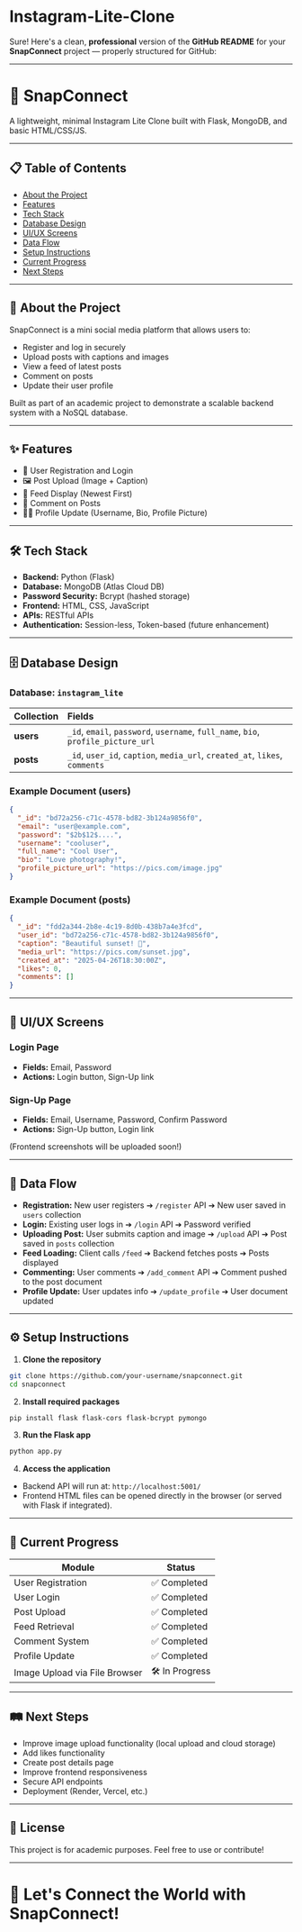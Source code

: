 # Instagram-Lite-Clone
Sure! Here's a clean, **professional** version of the **GitHub README** for your **SnapConnect** project — properly structured for GitHub:

---

# 📸 SnapConnect

A lightweight, minimal Instagram Lite Clone built with Flask, MongoDB, and basic HTML/CSS/JS.

---

## 📋 Table of Contents
- [About the Project](#about-the-project)
- [Features](#features)
- [Tech Stack](#tech-stack)
- [Database Design](#database-design)
- [UI/UX Screens](#uiux-screens)
- [Data Flow](#data-flow)
- [Setup Instructions](#setup-instructions)
- [Current Progress](#current-progress)
- [Next Steps](#next-steps)

---

## 📖 About the Project
SnapConnect is a mini social media platform that allows users to:
- Register and log in securely
- Upload posts with captions and images
- View a feed of latest posts
- Comment on posts
- Update their user profile

Built as part of an academic project to demonstrate a scalable backend system with a NoSQL database.

---

## ✨ Features
- 🔐 User Registration and Login
- 🖼️ Post Upload (Image + Caption)
- 📰 Feed Display (Newest First)
- 💬 Comment on Posts
- 🧑‍💼 Profile Update (Username, Bio, Profile Picture)

---

## 🛠️ Tech Stack
- **Backend:** Python (Flask)
- **Database:** MongoDB (Atlas Cloud DB)
- **Password Security:** Bcrypt (hashed storage)
- **Frontend:** HTML, CSS, JavaScript
- **APIs:** RESTful APIs
- **Authentication:** Session-less, Token-based (future enhancement)

---

## 🗄️ Database Design

### Database: `instagram_lite`

| Collection | Fields |
|:-----------|:-------|
| **users** | `_id`, `email`, `password`, `username`, `full_name`, `bio`, `profile_picture_url` |
| **posts** | `_id`, `user_id`, `caption`, `media_url`, `created_at`, `likes`, `comments` |

### Example Document (users)
```json
{
  "_id": "bd72a256-c71c-4578-bd82-3b124a9856f0",
  "email": "user@example.com",
  "password": "$2b$12$....",
  "username": "cooluser",
  "full_name": "Cool User",
  "bio": "Love photography!",
  "profile_picture_url": "https://pics.com/image.jpg"
}
```

### Example Document (posts)
```json
{
  "_id": "fdd2a344-2b8e-4c19-8d0b-438b7a4e3fcd",
  "user_id": "bd72a256-c71c-4578-bd82-3b124a9856f0",
  "caption": "Beautiful sunset! 🌇",
  "media_url": "https://pics.com/sunset.jpg",
  "created_at": "2025-04-26T18:30:00Z",
  "likes": 0,
  "comments": []
}
```

---

## 🎨 UI/UX Screens

### Login Page
- **Fields:** Email, Password
- **Actions:** Login button, Sign-Up link

### Sign-Up Page
- **Fields:** Email, Username, Password, Confirm Password
- **Actions:** Sign-Up button, Login link

(Frontend screenshots will be uploaded soon!)

---

## 🔄 Data Flow

- **Registration:** New user registers ➔ `/register` API ➔ New user saved in `users` collection
- **Login:** Existing user logs in ➔ `/login` API ➔ Password verified
- **Uploading Post:** User submits caption and image ➔ `/upload` API ➔ Post saved in `posts` collection
- **Feed Loading:** Client calls `/feed` ➔ Backend fetches posts ➔ Posts displayed
- **Commenting:** User comments ➔ `/add_comment` API ➔ Comment pushed to the post document
- **Profile Update:** User updates info ➔ `/update_profile` ➔ User document updated

---

## ⚙️ Setup Instructions

1. **Clone the repository**
```bash
git clone https://github.com/your-username/snapconnect.git
cd snapconnect
```

2. **Install required packages**
```bash
pip install flask flask-cors flask-bcrypt pymongo
```

3. **Run the Flask app**
```bash
python app.py
```

4. **Access the application**
- Backend API will run at: `http://localhost:5001/`
- Frontend HTML files can be opened directly in the browser (or served with Flask if integrated).

---

## 🚀 Current Progress

| Module         | Status          |
|----------------|-----------------|
| User Registration | ✅ Completed |
| User Login        | ✅ Completed |
| Post Upload       | ✅ Completed |
| Feed Retrieval    | ✅ Completed |
| Comment System    | ✅ Completed |
| Profile Update    | ✅ Completed |
| Image Upload via File Browser | 🛠️ In Progress |

---

## 🛤️ Next Steps
- Improve image upload functionality (local upload and cloud storage)
- Add likes functionality
- Create post details page
- Improve frontend responsiveness
- Secure API endpoints
- Deployment (Render, Vercel, etc.)

---

## 📢 License
This project is for academic purposes. Feel free to use or contribute!

---

# 🚀 Let's Connect the World with SnapConnect!


